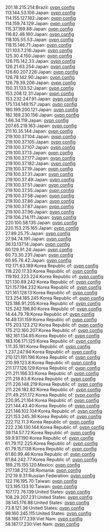 201.18.215.214:Brazil: [ovpn config](vpn/201_18_215_214.ovpn)  
113.144.53.106:Japan: [ovpn config](vpn/113_144_53_106.ovpn)  
114.155.127.182:Japan: [ovpn config](vpn/114_155_127_182.ovpn)  
114.159.74.129:Japan: [ovpn config](vpn/114_159_74_129.ovpn)  
115.37.169.88:Japan: [ovpn config](vpn/115_37_169_88.ovpn)  
116.82.48.160:Japan: [ovpn config](vpn/116_82_48_160.ovpn)  
118.105.55.53:Japan: [ovpn config](vpn/118_105_55_53.ovpn)  
118.15.146.71:Japan: [ovpn config](vpn/118_15_146_71.ovpn)  
121.103.7.216:Japan: [ovpn config](vpn/121_103_7_216.ovpn)  
125.30.4.150:Japan: [ovpn config](vpn/125_30_4_150.ovpn)  
126.115.142.33:Japan: [ovpn config](vpn/126_115_142_33.ovpn)  
126.21.63.254:Japan: [ovpn config](vpn/126_21_63_254.ovpn)  
126.60.207.226:Japan: [ovpn config](vpn/126_60_207_226.ovpn)  
126.78.142.90:Japan: [ovpn config](vpn/126_78_142_90.ovpn)  
126.79.39.206:Japan: [ovpn config](vpn/126_79_39_206.ovpn)  
150.31.133.52:Japan: [ovpn config](vpn/150_31_133_52.ovpn)  
153.208.12.31:Japan: [ovpn config](vpn/153_208_12_31.ovpn)  
153.232.247.91:Japan: [ovpn config](vpn/153_232_247_91.ovpn)  
175.134.149.157:Japan: [ovpn config](vpn/175_134_149_157.ovpn)  
180.199.200.121:Japan: [ovpn config](vpn/180_199_200_121.ovpn)  
182.169.230.156:Japan: [ovpn config](vpn/182_169_230_156.ovpn)  
1.66.34.119:Japan: [ovpn config](vpn/1_66_34_119.ovpn)  
207.65.219.163:Japan: [ovpn config](vpn/207_65_219_163.ovpn)  
211.10.35.144:Japan: [ovpn config](vpn/211_10_35_144.ovpn)  
219.100.37.104:Japan: [ovpn config](vpn/219_100_37_104.ovpn)  
219.100.37.105:Japan: [ovpn config](vpn/219_100_37_105.ovpn)  
219.100.37.107:Japan: [ovpn config](vpn/219_100_37_107.ovpn)  
219.100.37.13:Japan: [ovpn config](vpn/219_100_37_13.ovpn)  
219.100.37.177:Japan: [ovpn config](vpn/219_100_37_177.ovpn)  
219.100.37.182:Japan: [ovpn config](vpn/219_100_37_182.ovpn)  
219.100.37.19:Japan: [ovpn config](vpn/219_100_37_19.ovpn)  
219.100.37.31:Japan: [ovpn config](vpn/219_100_37_31.ovpn)  
219.100.37.49:Japan: [ovpn config](vpn/219_100_37_49.ovpn)  
219.100.37.51:Japan: [ovpn config](vpn/219_100_37_51.ovpn)  
219.100.37.55:Japan: [ovpn config](vpn/219_100_37_55.ovpn)  
219.100.37.58:Japan: [ovpn config](vpn/219_100_37_58.ovpn)  
219.100.37.86:Japan: [ovpn config](vpn/219_100_37_86.ovpn)  
219.100.37.87:Japan: [ovpn config](vpn/219_100_37_87.ovpn)  
219.100.37.96:Japan: [ovpn config](vpn/219_100_37_96.ovpn)  
219.106.214.111:Japan: [ovpn config](vpn/219_106_214_111.ovpn)  
220.100.58.135:Japan: [ovpn config](vpn/220_100_58_135.ovpn)  
220.153.215.165:Japan: [ovpn config](vpn/220_153_215_165.ovpn)  
27.89.25.75:Japan: [ovpn config](vpn/27_89_25_75.ovpn)  
27.94.74.191:Japan: [ovpn config](vpn/27_94_74_191.ovpn)  
36.13.137.14:Japan: [ovpn config](vpn/36_13_137_14.ovpn)  
60.129.91.24:Japan: [ovpn config](vpn/60_129_91_24.ovpn)  
60.73.30.231:Japan: [ovpn config](vpn/60_73_30_231.ovpn)  
60.95.76.42:Japan: [ovpn config](vpn/60_95_76_42.ovpn)  
112.171.63.189:Korea Republic of: [ovpn config](vpn/112_171_63_189.ovpn)  
118.220.17.33:Korea Republic of: [ovpn config](vpn/118_220_17_33.ovpn)  
119.192.223.224:Korea Republic of: [ovpn config](vpn/119_192_223_224.ovpn)  
121.130.89.242:Korea Republic of: [ovpn config](vpn/121_130_89_242.ovpn)  
121.157.194.232:Korea Republic of: [ovpn config](vpn/121_157_194_232.ovpn)  
121.161.128.13:Korea Republic of: [ovpn config](vpn/121_161_128_13.ovpn)  
123.254.185.245:Korea Republic of: [ovpn config](vpn/123_254_185_245.ovpn)  
125.186.91.205:Korea Republic of: [ovpn config](vpn/125_186_91_205.ovpn)  
125.242.196.80:Korea Republic of: [ovpn config](vpn/125_242_196_80.ovpn)  
14.44.79.78:Korea Republic of: [ovpn config](vpn/14_44_79_78.ovpn)  
14.49.131.159:Korea Republic of: [ovpn config](vpn/14_49_131_159.ovpn)  
175.203.123.212:Korea Republic of: [ovpn config](vpn/175_203_123_212.ovpn)  
175.212.160.207:Korea Republic of: [ovpn config](vpn/175_212_160_207.ovpn)  
182.161.134.85:Korea Republic of: [ovpn config](vpn/182_161_134_85.ovpn)  
183.106.171.125:Korea Republic of: [ovpn config](vpn/183_106_171_125.ovpn)  
1.11.35.191:Korea Republic of: [ovpn config](vpn/1_11_35_191.ovpn)  
1.237.247.94:Korea Republic of: [ovpn config](vpn/1_237_247_94.ovpn)  
210.121.191.196:Korea Republic of: [ovpn config](vpn/210_121_191_196.ovpn)  
210.99.123.8:Korea Republic of: [ovpn config](vpn/210_99_123_8.ovpn)  
211.177.126.129:Korea Republic of: [ovpn config](vpn/211_177_126_129.ovpn)  
211.211.166.33:Korea Republic of: [ovpn config](vpn/211_211_166_33.ovpn)  
211.218.83.8:Korea Republic of: [ovpn config](vpn/211_218_83_8.ovpn)  
211.226.148.219:Korea Republic of: [ovpn config](vpn/211_226_148_219.ovpn)  
211.226.182.82:Korea Republic of: [ovpn config](vpn/211_226_182_82.ovpn)  
211.49.251.172:Korea Republic of: [ovpn config](vpn/211_49_251_172.ovpn)  
220.95.21.164:Korea Republic of: [ovpn config](vpn/220_95_21_164.ovpn)  
221.144.43.40:Korea Republic of: [ovpn config](vpn/221_144_43_40.ovpn)  
221.146.102.104:Korea Republic of: [ovpn config](vpn/221_146_102_104.ovpn)  
221.153.245.36:Korea Republic of: [ovpn config](vpn/221_153_245_36.ovpn)  
222.112.11.3:Korea Republic of: [ovpn config](vpn/222_112_11_3.ovpn)  
222.236.130.144:Korea Republic of: [ovpn config](vpn/222_236_130_144.ovpn)  
39.114.57.72:Korea Republic of: [ovpn config](vpn/39_114_57_72.ovpn)  
59.9.97.190:Korea Republic of: [ovpn config](vpn/59_9_97_190.ovpn)  
61.79.112.225:Korea Republic of: [ovpn config](vpn/61_79_112_225.ovpn)  
61.79.157.138:Korea Republic of: [ovpn config](vpn/61_79_157_138.ovpn)  
61.80.99.46:Korea Republic of: [ovpn config](vpn/61_80_99_46.ovpn)  
61.84.242.77:Korea Republic of: [ovpn config](vpn/61_84_242_77.ovpn)  
189.215.155.120:Mexico: [ovpn config](vpn/189_215_155_120.ovpn)  
217.138.212.58:Romania: [ovpn config](vpn/217_138_212_58.ovpn)  
212.19.9.31:Russian Federation: [ovpn config](vpn/212_19_9_31.ovpn)  
122.116.195.70:Taiwan: [ovpn config](vpn/122_116_195_70.ovpn)  
123.195.133.10:Taiwan: [ovpn config](vpn/123_195_133_10.ovpn)  
107.172.76.139:United States: [ovpn config](vpn/107_172_76_139.ovpn)  
108.29.207.231:United States: [ovpn config](vpn/108_29_207_231.ovpn)  
38.145.176.88:United States: [ovpn config](vpn/38_145_176_88.ovpn)  
73.8.121.36:United States: [ovpn config](vpn/73_8_121_36.ovpn)  
98.160.245.115:United States: [ovpn config](vpn/98_160_245_115.ovpn)  
58.186.177.239:Viet Nam: [ovpn config](vpn/58_186_177_239.ovpn)  
58.187.17.230:Viet Nam: [ovpn config](vpn/58_187_17_230.ovpn)  
